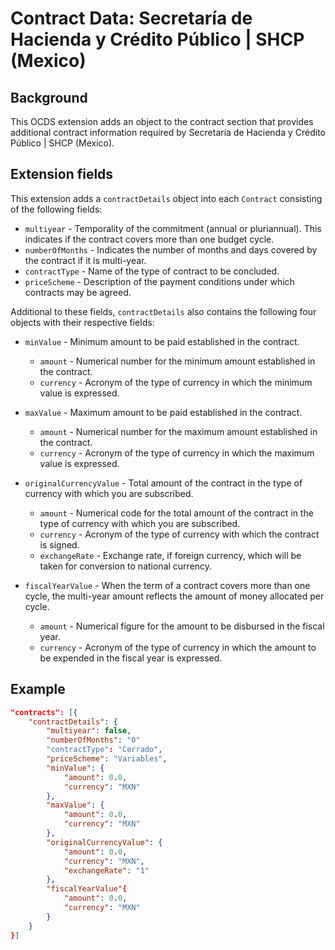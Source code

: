 # Contract Data: Secretaría de Hacienda y Crédito Público | SHCP (Mexico)

## Background

This OCDS extension adds an object to the contract section that provides additional contract information required by Secretaría de Hacienda y Crédito Público | SHCP (Mexico).

## Extension fields

This extension adds a `contractDetails` object into each `Contract` consisting of the following fields:

* `multiyear` - Temporality of the commitment (annual or pluriannual). This indicates if the contract covers more than one budget cycle.
* `numberOfMonths` - Indicates the number of months and days covered by the contract if it is multi-year.
* `contractType` - Name of the type of contract to be concluded.
* `priceScheme` - Description of the payment conditions under which contracts may be agreed.

Additional to these fields, `contractDetails` also contains the following four objects with their respective fields:
    
* `minValue` - Minimum amount to be paid established in the contract.
  * `amount` - Numerical number for the minimum amount established in the contract.
  * `currency` - Acronym of the type of currency in which the minimum value is expressed.

* `maxValue` - Maximum amount to be paid established in the contract.
  * `amount` - Numerical number for the maximum amount established in the contract.
  * `currency` - Acronym of the type of currency in which the maximum value is expressed.

* `originalCurrencyValue` - Total amount of the contract in the type of currency with which you are subscribed.
  * `amount` - Numerical code for the total amount of the contract in the type of currency with which you are subscribed.
  * `currency` - Acronym of the type of currency with which the contract is signed.
  * `exchangeRate` - Exchange rate, if foreign currency, which will be taken for conversion to national currency.

* `fiscalYearValue` - When the term of a contract covers more than one cycle, the multi-year amount reflects the amount of money allocated per cycle.
  * `amount` - Numerical figure for the amount to be disbursed in the fiscal year.
  * `currency` - Acronym of the type of currency in which the amount to be expended in the fiscal year is expressed.


## Example

```json
"contracts": [{
	"contractDetails": {
		"multiyear": false,
		"numberOfMonths": "0"
		"contractType": "Cerrado",
		"priceScheme": "Variables",
		"minValue": {
			"amount": 0.0,
			"currency": "MXN"
		},
		"maxValue": {
			"amount": 0.0,
			"currency": "MXN"
		},
		"originalCurrencyValue": {
			"amount": 0.0,
			"currency": "MXN",
			"exchangeRate": "1"
		},
		"fiscalYearValue"{
			"amount": 0.0,
			"currency": "MXN"
		}
	}
}]
```
